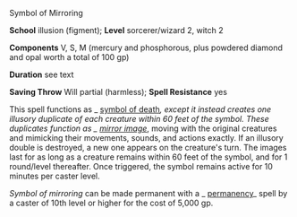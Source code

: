 Symbol of Mirroring

**School** illusion (figment); **Level** sorcerer/wizard 2, witch 2

**Components** V, S, M (mercury and phosphorous, plus powdered diamond and opal worth a total of 100 gp)

**Duration** see text

**Saving Throw** Will partial (harmless); **Spell Resistance** yes

This spell functions as _ [symbol of death](spells/symbolOfDeath.md#_symbol-of-death)_, except it instead creates one illusory duplicate of each creature within 60 feet of the symbol. These duplicates function as _ [mirror image](spells/mirrorImage.md#_mirror-image)_, moving with the original creatures and mimicking their movements, sounds, and actions exactly. If an illusory double is destroyed, a new one appears on the creature's turn. The images last for as long as a creature remains within 60 feet of the symbol, and for 1 round/level thereafter. Once triggered, the symbol remains active for 10 minutes per caster level.

_Symbol of mirroring_ can be made permanent with a _ [permanency](spells/permanency.md#_permanency)_ spell by a caster of 10th level or higher for the cost of 5,000 gp.

